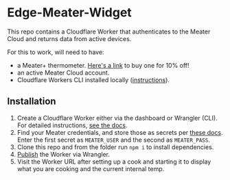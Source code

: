 # Edge-Meater-Widget

This repo contains a Cloudflare Worker that authenticates to the Meater Cloud and returns data from active devices.

For this to work, will need to have:

- a Meater+ thermometer. [Here's a link](https://glnk.io/o7jz/drivewaypitmaster) to buy one for 10% off!
- an active Meater Cloud account.
- Cloudflare Workers CLI installed locally ([instructions](https://developers.cloudflare.com/workers/wrangler/install-and-update/)).

## Installation

1. Create a Cloudflare Worker either via the dashboard or Wrangler (CLI). For detailed instructions, [see the docs](https://developers.cloudflare.com/workers/get-started/guide/).
2. Find your Meater credentials, and store those as secrets per [these docs](https://developers.cloudflare.com/workers/platform/environment-variables/#add-secrets-to-your-project). Enter the first secret as `MEATER_USER` and the second as `MEATER_PASS`.
3. Clone this repo and from the folder run `npm i` to install dependencies.
4. [Publish](https://developers.cloudflare.com/workers/wrangler/commands/#publish) the Worker via Wrangler.
5. Visit the Worker URL after setting up a cook and starting it to display what you are cooking and the current internal temp.



